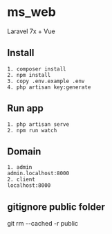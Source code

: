 # ms_web

Laravel 7x + Vue

## Install

```
1. composer install
2. npm install
3. copy .env.example .env
4. php artisan key:generate

```

## Run app

```
1. php artisan serve
2. npm run watch
```

## Domain

```
1. admin
admin.localhost:8000
2. client
localhost:8000
```

## gitignore public folder

git rm --cached -r public

